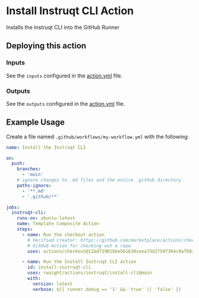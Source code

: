 # Install Instruqt CLI Action

Installs the Instruqt CLI into the GitHub Runner


## Deploying this action

### Inputs

See the `inputs` configured in the [action.yml](action.yml) file.

### Outputs

See the `outputs` configured in the [action.yml](action.yml) file.


## Example Usage

Create a file named `.github/workflows/my-workflow.yml` with the following:
```yml
name: Install the Instruqt CLI

on:
  push:
    branches:
      - 'main'
    # ignore changes to .md files and the entire .github directory
    paths-ignore:
      - '**.md'
      - '.github/**'

jobs:
  instruqt-cli:
    runs-on: ubuntu-latest
    name: Template Composite Action
    steps:
      - name: Run the checkout action
        # Verified creator: https://github.com/marketplace/actions/checkout
        # GitHub Action for checking out a repo
        uses: actions/checkout@11bd71901bbe5b1630ceea73d27597364c9af683 # v4.2.2

      - name: Run the Install Instruqt CLI action
        id: install-instruqt-cli
        uses: rwaight/actions/instruqt/install-cli@main
        with:
          version: latest
          verbose: ${{ runner.debug == '1' && 'true' || 'false' }}

```
